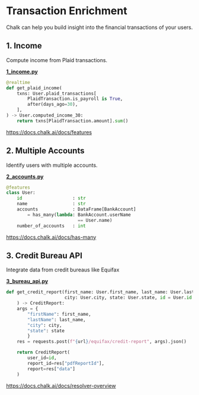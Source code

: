 # Transaction Enrichment
Chalk can help you build insight into the financial transactions
of your users.

## 1. Income
Compute income from Plaid transactions.

**[1_income.py](1_income.py)**

```python
@realtime
def get_plaid_income(
    txns: User.plaid_transactions[
        PlaidTransaction.is_payroll is True,
        after(days_ago=30),
    ],
) -> User.computed_income_30:
    return txns[PlaidTransaction.amount].sum()
```

https://docs.chalk.ai/docs/features

## 2. Multiple Accounts
Identify users with multiple accounts.

**[2_accounts.py](2_accounts.py)**

```python
@features
class User:
    id                   : str
    name                 : str
    accounts             : DataFrame[BankAccount] 
        = has_many(lambda: BankAccount.userName 
                           == User.name)
    number_of_accounts   : int

```

https://docs.chalk.ai/docs/has-many

## 3. Credit Bureau API
Integrate data from credit bureaus like Equifax

**[3_bureau_api.py](3_bureau_api.py)**

```python
def get_credit_report(first_name: User.first_name, last_name: User.last_name,
                      city: User.city, state: User.state, id = User.id
    ) -> CreditReport:
    args = {
        "firstName": first_name,
        "lastName": last_name,
        "city": city,
        "state": state
        }
    res = requests.post(f"{url}/equifax/credit-report", args).json()

    return CreditReport(
        user_id=id, 
        report_id=res["pdfReportId"], 
        report=res["data"]
    )

```

https://docs.chalk.ai/docs/resolver-overview